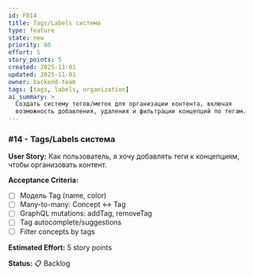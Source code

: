 ```yaml
---
id: F014
title: Tags/Labels система
type: feature
state: new
priority: 60
effort: S
story_points: 5
created: 2025-11-01
updated: 2025-11-01
owner: backend-team
tags: [tags, labels, organization]
ai_summary: >
  Создать систему тегов/меток для организации контента, включая
  возможность добавления, удаления и фильтрации концепций по тегам.
---
```


### #14 - Tags/Labels система

**User Story:**
Как пользователь, я хочу добавлять теги к концепциям, чтобы организовать контент.

**Acceptance Criteria:**
- [ ] Модель Tag (name, color)
- [ ] Many-to-many: Concept ↔ Tag
- [ ] GraphQL mutations: addTag, removeTag
- [ ] Tag autocomplete/suggestions
- [ ] Filter concepts by tags

**Estimated Effort:** 5 story points

**Status:** 📋 Backlog